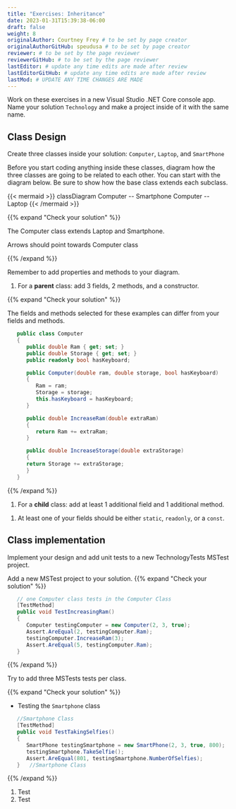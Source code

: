 ```yaml
---
title: "Exercises: Inheritance"
date: 2023-01-31T15:39:38-06:00
draft: false
weight: 8
originalAuthor: Courtney Frey # to be set by page creator
originalAuthorGitHub: speudusa # to be set by page creator
reviewer: # to be set by the page reviewer
reviewerGitHub: # to be set by the page reviewer
lastEditor: # update any time edits are made after review
lastEditorGitHub: # update any time edits are made after review
lastMod: # UPDATE ANY TIME CHANGES ARE MADE
---
```


Work on these exercises in a new Visual Studio .NET Core console app. Name your solution `Technology` and make a project inside of it with the same name.

## Class Design

Create three classes inside your solution: `Computer`, `Laptop`, and `SmartPhone`

Before you start coding anything inside these classes, diagram how the three classes are going to be related to each other.  You can start with the diagram below.  Be sure to show how the base class extends each subclass.

{{< mermaid >}}
classDiagram
  Computer -- Smartphone
  Computer -- Laptop
{{< /mermaid >}}

{{% expand "Check your solution" %}}

The Computer class extends Laptop and Smartphone.  

Arrows should point towards Computer class

{{% /expand %}}

Remember to add properties and methods to your diagram.

   1. For a **parent** class: add 3 fields, 2 methods, and a constructor.

   {{% expand "Check your solution" %}}

   The fields and methods selected for these examples can differ from your fields and methods.  

   ```csharp
      public class Computer
      {
         public double Ram { get; set; }
         public double Storage { get; set; }
         public readonly bool hasKeyboard;

         public Computer(double ram, double storage, bool hasKeyboard)
         {
            Ram = ram;
            Storage = storage;
            this.hasKeyboard = hasKeyboard;
         }

         public double IncreaseRam(double extraRam)
         {
            return Ram += extraRam;
         }

         public double IncreaseStorage(double extraStorage)
         {
         return Storage += extraStorage;
         }
      }
   ```

   {{% /expand %}}



   1. For a **child** class: add at least 1 additional field and 1 additional method.

<!-- TODO: show code for Laptop -->

   1. At least one of your fields should be either `static`, `readonly`, or a `const`.

<!-- TODO: show code for Smartphone (or which ever one of the two has any of the reqs above) -->






## Class implementation
Implement your design and add unit tests to a new TechnologyTests MSTest project.

Add a new MSTest project to your solution.
{{% expand "Check your solution" %}}
```csharp
   // one Computer class tests in the Computer Class
   [TestMethod]
   public void TestIncreasingRam()
   {
      Computer testingComputer = new Computer(2, 3, true);
      Assert.AreEqual(2, testingComputer.Ram);
      testingComputer.IncreaseRam(3);
      Assert.AreEqual(5, testingComputer.Ram);
   }
```

{{% /expand %}}


Try to add three MSTests tests per class.
 
{{% expand "Check your solution" %}}

- Testing the `Smartphone` class

```csharp
   //Smartphone Class
   [TestMethod]
   public void TestTakingSelfies()
   {
      SmartPhone testingSmartphone = new SmartPhone(2, 3, true, 800);
      testingSmartphone.TakeSelfie();
      Assert.AreEqual(801, testingSmartphone.NumberOfSelfies);
   }   //Smartphone Class
```

{{% /expand %}}

1. Test
 1. Test



